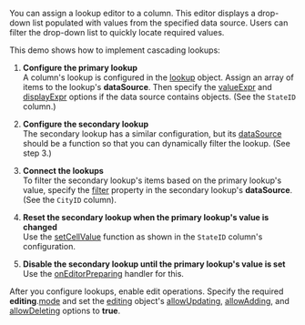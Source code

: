 You can assign a lookup editor to a column. This editor displays a drop-down list populated with values from the specified data source. Users can filter the drop-down list to quickly locate required values. 

This demo shows how to implement cascading lookups:

1. **Configure the primary lookup**         
A column's lookup is configured in the [lookup](/Documentation/ApiReference/UI_Widgets/dxDataGrid/Configuration/columns/lookup/) object. Assign an array of items to the lookup's **dataSource**. Then specify the [valueExpr](/Documentation/ApiReference/UI_Widgets/dxDataGrid/Configuration/columns/lookup/#valueExpr) and [displayExpr](/Documentation/ApiReference/UI_Widgets/dxDataGrid/Configuration/columns/lookup/#displayExpr) options if the data source contains objects. (See the `StateID` column.)

2. **Configure the secondary lookup**         
The secondary lookup has a similar configuration, but its [dataSource](/Documentation/ApiReference/UI_Widgets/dxDataGrid/Configuration/columns/lookup/#dataSource) should be a function so that you can dynamically filter the lookup. (See step 3.)

3. **Connect the lookups**         
To filter the secondary lookup's items based on the primary lookup's value, specify the [filter](/Documentation/ApiReference/Data_Layer/DataSource/Configuration/#filter) property in the secondary lookup's **dataSource**. (See the `CityID` column).

4. **Reset the secondary lookup when the primary lookup's value is changed**	    
Use the [setCellValue](/Documentation/ApiReference/UI_Widgets/dxDataGrid/Configuration/columns/#setCellValue) function as shown in the `StateID` column's configuration.

5. **Disable the secondary lookup until the primary lookup's value is set**         
Use the [onEditorPreparing](/Documentation/ApiReference/UI_Widgets/dxDataGrid/Configuration/#onEditorPreparing) handler for this.

After you configure lookups, enable edit operations. Specify the required **editing**.[mode](/Documentation/ApiReference/UI_Widgets/dxDataGrid/Configuration/editing/#mode) and set the [editing](/Documentation/ApiReference/UI_Widgets/dxDataGrid/Configuration/editing/) object's [allowUpdating](), [allowAdding](/Documentation/ApiReference/UI_Widgets/dxDataGrid/Configuration/editing/#allowAdding), and [allowDeleting](/Documentation/ApiReference/UI_Widgets/dxDataGrid/Configuration/editing/#allowDeleting) options to **true**.